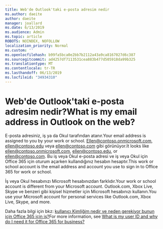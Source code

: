 ```yaml
---
title: Web'de Outlook'taki e-posta adresim nedir
ms.author: daeite
author: daeite
manager: joallard
ms.date: 6/13/2019
ms.audience: Admin
ms.topic: article
ROBOTS: NOINDEX, NOFOLLOW
localization_priority: Normal
ms.custom: ''
ms.openlocfilehash: b99fa5bca0e2bb7b2112a43a9ca8167027d6c387
ms.sourcegitcommit: ad4257df7113531cea883b477d505918da99b325
ms.translationtype: MT
ms.contentlocale: tr-TR
ms.lasthandoff: 06/13/2019
ms.locfileid: "34934310"
---
```

# <a name="what-is-my-email-address-in-outlook-on-the-web"></a><span data-ttu-id="d8812-102">Web'de Outlook'taki e-posta adresim nedir?</span><span class="sxs-lookup"><span data-stu-id="d8812-102">What is my email address in Outlook on the web?</span></span>

<span data-ttu-id="d8812-103">E-posta adresiniz, iş ya da Okul tarafından atanır.</span><span class="sxs-lookup"><span data-stu-id="d8812-103">Your email address is assigned to you by your work or school.</span></span> <span data-ttu-id="d8812-104">Ellen@contoso.onmicrosoft.com, ellen@contoso.edu veya ellen@contoso.com gibi görünüyor.</span><span class="sxs-lookup"><span data-stu-id="d8812-104">It looks like ellen@contoso.onmicrosoft.com, ellen@contoso.edu, or ellen@contoso.com.</span></span> <span data-ttu-id="d8812-105">Bu iş veya Okul e-posta adresi ve iş veya Okul için Office 365 için oturum açarken kullandığınız hesabın hesaptır.</span><span class="sxs-lookup"><span data-stu-id="d8812-105">This work or school account is the email address and account you use to sign in to Office 365 for work or school.</span></span>

<span data-ttu-id="d8812-106">İş veya Okul hesabınızı Microsoft hesabınızdan farklıdır.</span><span class="sxs-lookup"><span data-stu-id="d8812-106">Your work or school account is different from your Microsoft account.</span></span> <span data-ttu-id="d8812-107">Outlook.com, Xbox Live, Skype ve benzeri gibi kişisel hizmetler için Microsoft hesabınızı kullanın.</span><span class="sxs-lookup"><span data-stu-id="d8812-107">You use your Microsoft account for personal services like Outlook.com, Xbox Live, Skype, and more.</span></span>

<span data-ttu-id="d8812-108">Daha fazla bilgi için bkz: [kullanıcı Kimliğim nedir ve neden gerekiyor bunun için Office 365 için iş?](https://support.office.com/article/37da662b-5da6-4b56-a091-2731b2ecc8b4)</span><span class="sxs-lookup"><span data-stu-id="d8812-108">For more information, see [What is my user ID and why do I need it for Office 365 for business?](https://support.office.com/article/37da662b-5da6-4b56-a091-2731b2ecc8b4)</span></span>
